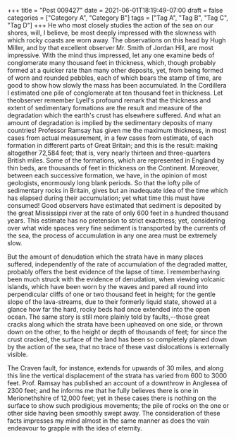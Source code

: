 +++
title = "Post 009427"
date = 2021-06-01T18:19:49-07:00
draft = false
categories = ["Category A", "Category B"]
tags = ["Tag A", "Tag B", "Tag C", "Tag D"]
+++
He who most closely studies the action of the sea on our shores, will, I believe, be most deeply impressed with the slowness with which rocky coasts are worn away. The observations on this head by Hugh Miller, and by that excellent observer Mr. Smith of Jordan Hill, are most impressive. With the mind thus impressed, let any one examine beds of conglomerate many thousand feet in thickness, which, though probably formed at a quicker rate than many other deposits, yet, from being formed of worn and rounded pebbles, each of which bears the stamp of time, are good to show how slowly the mass has been accumulated. In the Cordillera I estimated one pile of conglomerate at ten thousand feet in thickness. Let theobserver remember Lyell's profound remark that the thickness and extent of sedimentary formations are the result and measure of the degradation which the earth's crust has elsewhere suffered. And what an amount of degradation is implied by the sedimentary deposits of many countries! Professor Ramsay has given me the maximum thickness, in most cases from actual measurement, in a few cases from estimate, of each formation in different parts of Great Britain; and this is the result: making altogether 72,584 feet; that is, very nearly thirteen and three-quarters British miles. Some of the formations, which are represented in England by thin beds, are thousands of feet in thickness on the Continent. Moreover, between each successive formation, we have, in the opinion of most geologists, enormously long blank periods. So that the lofty pile of sedimentary rocks in Britain, gives but an inadequate idea of the time which has elapsed during their accumulation; yet what time this must have consumed! Good observers have estimated that sediment is deposited by the great Mississippi river at the rate of only 600 feet in a hundred thousand years. This estimate has no pretension to strict exactness; yet, considering over what wide spaces very fine sediment is transported by the currents of the sea, the process of accumulation in any one area must be extremely slow.

But the amount of denudation which the strata have in many places suffered, independently of the rate of accumulation of the degraded matter, probably offers the best evidence of the lapse of time. I rememberhaving been much struck with the evidence of denudation, when viewing volcanic islands, which have been worn by the waves and pared all round into perpendicular cliffs of one or two thousand feet in height; for the gentle slope of the lava-streams, due to their formerly liquid state, showed at a glance how far the hard, rocky beds had once extended into the open ocean. The same story is still more plainly told by faults,--those great cracks along which the strata have been upheaved on one side, or thrown down on the other, to the height or depth of thousands of feet; for since the crust cracked, the surface of the land has been so completely planed down by the action of the sea, that no trace of these vast dislocations is externally visible.

The Craven fault, for instance, extends for upwards of 30 miles, and along this line the vertical displacement of the strata has varied from 600 to 3000 feet. Prof. Ramsay has published an account of a downthrow in Anglesea of 2300 feet; and he informs me that he fully believes there is one in Merionethshire of 12,000 feet; yet in these cases there is nothing on the surface to show such prodigious movements; the pile of rocks on the one or other side having been smoothly swept away. The consideration of these facts impresses my mind almost in the same manner as does the vain endeavour to grapple with the idea of eternity.
